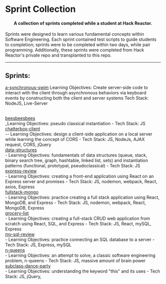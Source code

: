# Sprint Collection

<h4 align="center">A collection of sprints completed while a student at Hack Reactor.</h4>

Sprints were designed to learn various fundamental concepts within Software Engineering. Each sprint contained test scripts to guide students to completion; sprints were to be completed within two days, while pair programming. Additionally, these sprints were completed from Hack Reactor's private repo and transplanted to this repo.
<br/>

---

## Sprints:


 <a href="https://github.com/bryanee23/sprint-collection/tree/master/a-synchronous-swim">a-synchronous-swim</a>
 Learning Objectives: Create server-side code to interact with the client through asynchronous behaviors via keyboard events by constructing both the client and server systems
 Tech Stack: NodeJS, Live-Server

<br>
<a href="https://github.com/bryanee23/sprint-collection/tree/master/beesbeesbees">beesbeesbees</a>
<br>
_Learning Objectives: pseudo classical instantiation
- Tech Stack: JS


<br>
<a href="https://github.com/bryanee23/sprint-collection/tree/masterchatterbox-client">chatterbox-client</a>
<br>
-- Learning Objectives: design a client-side application on a local server while learning the concept of CORS
- Tech Stack: JS, NodeJs, AJAX request, CORS, jQuery

<br>
<a href="https://github.com/bryanee23/sprint-collection/tree/master/data-structures">data-structures</a>
<br>
- Learning Objectives: fundamentals of data structures (queue, stack, binary search tree, graph, hashtable, linked list, sets) and instantiation patterns (functional, prototypal, pseudoclassical)
- Tech Stack: JS

<br>
<a href="https://github.com/bryanee23/sprint-collection/tree/master/express-review">express-review</a>
<br>
- Learning Objectives: creating a front-end application using React on an Express server and promises
- Tech Stack: JS, nodemon, webpack, React, axios, Express

<br>
<a href="https://github.com/bryanee23/sprint-collection/tree/master/fullstack-mongo">fullstack-mongo</a>
<br>
- Learning Objectives: practice creating a full stack application using React, MongoDB, and Express
- Tech Stack: JS, nodemon, webpack, React, MongoDB, Express

<br>
<a href="https://github.com/bryanee23/sprint-collection/tree/master/grocery-list">grocery-list</a>
<br>
- Learning Objectives: creating a full-stack CRUD web application from scratch using React, SQL, and Express
- Tech Stack: JS, React, mySQL, Express

<br>
<a href="https://github.com/bryanee23/sprint-collection/tree/master/my-sql-review">my-sql-review</a>
<br>
- Learning Objectives: practice connecting an SQL database to a server
- Tech Stack: JS, Express, mySQL

<br>
<a href="https://github.com/bryanee23/sprint-collection/tree/master/n-queens">n-queens</a>
<br>
- Learning Objectives: an attempt to solve, a classic software engineering problem, n-queens
- Tech Stack: JS, massive amount of brain power

<br>
<a href="https://github.com/bryanee23/sprint-collection/tree/master/subclass-dance-party">subclass-dance-party</a>
<br>
- Learning Objectives: understanding the keyword "this" and its uses
- Tech Stack: JS, jQuery,
